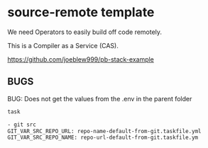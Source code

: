 # source-remote template


We need Operators to easily build off code remotely.

This is a Compiler as a Service (CAS).

https://github.com/joeblew999/pb-stack-example

## BUGS

BUG: Does not get the values from the .env in the parent folder 

```sh
task

- git src
GIT_VAR_SRC_REPO_URL: repo-name-default-from-git.taskfile.yml
GIT_VAR_SRC_REPO_NAME: repo-url-default-from-git.taskfile.ym
```


